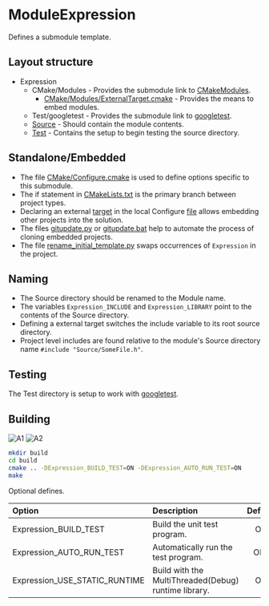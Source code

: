# ModuleExpression

Defines a submodule template.

## Layout structure

+ Expression
  + CMake/Modules - Provides the submodule link to [CMakeModules](https://github.com/chcly/CMakeModules).
    + [CMake/Modules/ExternalTarget.cmake](https://github.com/chcly/CMakeModules/blob/master/ExternalTarget.cmake#L69) - Provides the means to embed modules.
  + Test/googletest - Provides the submodule link to [googletest](https://github.com/chcly/googletest).
  + [Source](Source) - Should contain the module contents.
  + [Test](Test) - Contains the setup to begin testing the source directory.

## Standalone/Embedded

+ The file [CMake/Configure.cmake](CMake/Configure.cmake) is used to define options specific to this submodule.
+ The if statement in [CMakeLists.txt](https://github.com/chcly/ModuleExpression/blob/master/CMakeLists.txt#L29) is the primary branch between project types.
+ Declaring an external [target](https://github.com/chcly/CMakeModules/blob/master/ExternalTarget.cmake#L69) in the local Configure [file](CMake/Configure.cmake) allows embedding other projects into the solution.
+ The files [gitupdate.py](gitupdate.py) or [gitupdate.bat](gitupdate.bat) help to automate the process of cloning embedded projects.
+ The file [rename_initial_template.py](CMake/rename_initial_template.py) swaps occurrences of `Expression` in the project.

## Naming

+ The Source directory should be renamed to the Module name.
+ The variables `Expression_INCLUDE` and `Expression_LIBRARY` point to the  contents of the Source directory.
+ Defining a external target switches the include variable to its root source directory.
+ Project level includes are found relative to the module's Source directory name `#include "Source/SomeFile.h"`.

## Testing

The Test directory is setup to work with [googletest](https://github.com/google/googletest).

## Building

![A1](https://github.com/chcly/ModuleExpression/actions/workflows/build-linux.yml/badge.svg)
![A2](https://github.com/chcly/ModuleExpression/actions/workflows/build-windows.yml/badge.svg)

```sh
mkdir build
cd build
cmake .. -DExpression_BUILD_TEST=ON -DExpression_AUTO_RUN_TEST=ON
make
```

Optional defines.

| Option                      | Description                                          | Default |
|:----------------------------|:-----------------------------------------------------|:-------:|
| Expression_BUILD_TEST         | Build the unit test program.                         |   ON    |
| Expression_AUTO_RUN_TEST      | Automatically run the test program.                  |   OFF   |
| Expression_USE_STATIC_RUNTIME | Build with the MultiThreaded(Debug) runtime library. |   ON    |
